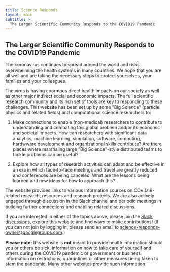 ```yaml
---
title: Science Responds
layout: main
subtitle: >
  The Larger Scientific Community Responds to the COVID19 Pandemic
---
```


## The Larger Scientific Community Responds to the COVID19 Pandemic

The coronavirus continues to spread around the world and risks
overwhelming the health systems in many countries. We hope that you
are all well and are taking the necessary steps to protect yourselves,
your families and your colleagues.

The virus is having enormous direct health impacts on our society as well as
other major indirect social and economic impacts. The full scientific research
community and its rich set of tools are key to responding to these challenges.
This website has been set up by some "Big Science" (particle physics and
related fields) and computational science researchers to:

  1. Make connections to enable (non-medical) researchers to contribute to
     understanding and combating this global problem and/or its economic and
     societal impacts. How can researchers with significant data analytics,
     machine learning, simulation, software, computing, hardwware development 
     and organizational
     skills contribute? Are there places where marshaling large "Big
     Science"-style distributed teams to tackle problems can be useful?

  2. Explore how all types of research activities can adapt and be effective in
     an era in which face-to-face meetings and travel are greatly reduced and
     conferences are being canceled. What are the lessons being learned and new
     ideas for how to approach this?

The website provides links to various information sources on COVID19-related
research, resources and research projects. We are also actively engaged
through discussion in the Slack channel and periodic meetings in building
further connections and enabling related discussions.

If you are interested in either of the topics above, please join the [Slack
discussions](https://join.slack.com/t/scienceresponds/shared_invite/zt-cr01en41-e7LpK38tEIgzbeaUQLDHfg), explore this website and find
ways to make contributions! (If you can not join by logging in, please send an email to science-responds-owner@googlegroups.com.)

**Please note:** this website is **not** meant to provide health information 
should you or others be sick, information on how to take care of yourself 
and others during the COVID19 pandemic or government or business information 
on restrictions, quarantines or other measures being taken to stem the pandemic.
Many other websites provide such information.

